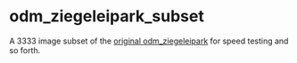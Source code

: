 # odm_ziegeleipark_subset

A 3333 image subset of the [original odm_ziegeleipark](https://github.com/zivillian/odm_ziegeleipark) for speed testing and so forth.

